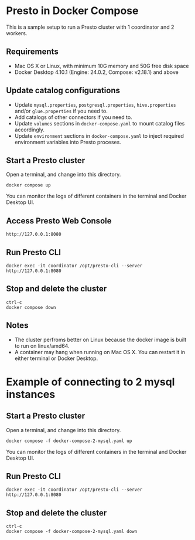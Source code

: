 # Presto in Docker Compose
This is a sample setup to run a Presto cluster with 1 coordinator and 2 workers.

## Requirements
* Mac OS X or Linux, with minimum 10G memory and 50G free disk space
* Docker Desktop 4.10.1 (Engine: 24.0.2, Compose: v2.18.1) and above

## Update catalog configurations
* Update `mysql.properties`, `postgresql.properties`, `hive.properties` and/or `glue.properties` if you need to.
* Add catalogs of other connectors if you need to.
* Update `volumes` sections in `docker-compose.yaml` to mount catalog files accordingly.
* Update `environment` sections in `docker-compose.yaml` to inject required environment variables into Presto proceses.

## Start a Presto cluster
Open a terminal, and change into this directory.

    docker compose up
You can monitor the logs of different containers in the terminal and Docker Desktop UI.

## Access Presto Web Console
    http://127.0.0.1:8080

## Run Presto CLI
    docker exec -it coordinator /opt/presto-cli --server http://127.0.0.1:8080

## Stop and delete the cluster
    ctrl-c 
    docker compose down

## Notes
* The cluster perfroms better on Linux because the docker image is built to run on linux/amd64.
* A container may hang when running on Mac OS X. You can restart it in either terminal or Docker Desktop.


# Example of connecting to 2 mysql instances

## Start a Presto cluster
Open a terminal, and change into this directory.

    docker compose -f docker-compose-2-mysql.yaml up
You can monitor the logs of different containers in the terminal and Docker Desktop UI.

## Run Presto CLI
    docker exec -it coordinator /opt/presto-cli --server http://127.0.0.1:8080

## Stop and delete the cluster
    ctrl-c
    docker compose -f docker-compose-2-mysql.yaml down
